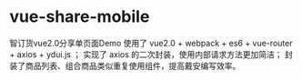 # vue-share-mobile
智订货vue2.0分享单页面Demo
使用了 vue2.0 + webpack + es6 + vue-router + axios + ydui.js ；
实现了 axios 的二次封装，使用内部请求方法更加简洁；
封装了商品列表、组合商品类似重复使用组件，提高戴安编写效率。
